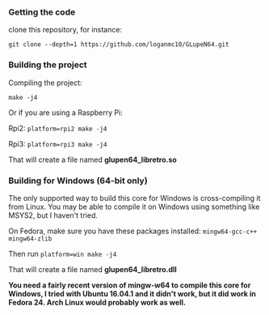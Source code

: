 ### Getting the code

clone this repository, for instance:

```git clone --depth=1 https://github.com/loganmc10/GLupeN64.git```

### Building the project

Compiling the project:

```make -j4```

Or if you are using a Raspberry Pi:

Rpi2:
```platform=rpi2 make -j4```

Rpi3:
```platform=rpi3 make -j4```

That will create a file named **glupen64_libretro.so**

### Building for Windows (64-bit only)

The only supported way to build this core for Windows is cross-compiling it from Linux. You may be able to compile it on Windows using something like MSYS2, but I haven't tried.

On Fedora, make sure you have these packages installed: ```mingw64-gcc-c++ mingw64-zlib```

Then run ```platform=win make -j4```

That will create a file named **glupen64_libretro.dll**

**You need a fairly recent version of mingw-w64 to compile this core for Windows, I tried with Ubuntu 16.04.1 and it didn't work, but it did work in Fedora 24. Arch Linux would probably work as well.**
